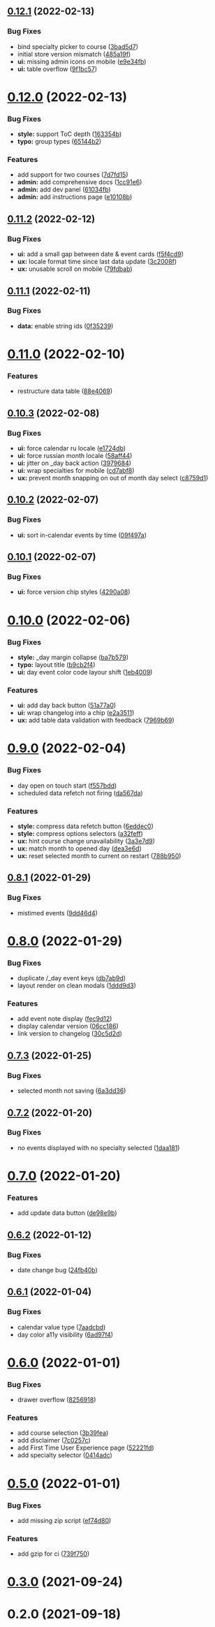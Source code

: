 ## [0.12.1](https://github.com/SugarF0x/omtu-calendar/compare/v0.12.0...v0.12.1) (2022-02-13)


### Bug Fixes

* bind specialty picker to course ([3bad5d7](https://github.com/SugarF0x/omtu-calendar/commit/3bad5d7a8618bcb6bd89cb593964a665549df170))
* initial store version mismatch ([485a19f](https://github.com/SugarF0x/omtu-calendar/commit/485a19f960087fe619042688aea0c31b4cba164e))
* **ui:** missing admin icons on mobile ([e9e34fb](https://github.com/SugarF0x/omtu-calendar/commit/e9e34fb7029a909b15d068c0f3e6eeb37c3a6410))
* **ui:** table overflow ([9f1bc57](https://github.com/SugarF0x/omtu-calendar/commit/9f1bc575c8275b7409f7e32e3090e34e17b3ca52))



# [0.12.0](https://github.com/SugarF0x/omtu-calendar/compare/v0.11.2...v0.12.0) (2022-02-13)


### Bug Fixes

* **style:** support ToC depth ([163354b](https://github.com/SugarF0x/omtu-calendar/commit/163354bcda7eb8224e7b312c38bf0119bb651625))
* **typo:** group types ([65144b2](https://github.com/SugarF0x/omtu-calendar/commit/65144b2c1b00f2ecec337654a5b3123e458fe439))


### Features

* add support for two courses ([7d7fd15](https://github.com/SugarF0x/omtu-calendar/commit/7d7fd151eddaf4ca25e79ad5cab57035fec6089a))
* **admin:** add comprehensive docs ([1cc91e6](https://github.com/SugarF0x/omtu-calendar/commit/1cc91e6459ed6cb55fa3060b31e86c46c9b37144))
* **admin:** add dev panel ([61034fb](https://github.com/SugarF0x/omtu-calendar/commit/61034fbb68566868b77277eff6681fe2c0ee1982))
* **admin:** add instructions page ([e10108b](https://github.com/SugarF0x/omtu-calendar/commit/e10108b9156a7d8835588f6f5005b9db856ace0f))



## [0.11.2](https://github.com/SugarF0x/omtu-calendar/compare/v0.11.1...v0.11.2) (2022-02-12)


### Bug Fixes

* **ui:** add a small gap between date & event cards ([f5f4cd9](https://github.com/SugarF0x/omtu-calendar/commit/f5f4cd9bbff2782ef01773ef999f897f13e06710))
* **ux:** locale format time since last data update ([3c2008f](https://github.com/SugarF0x/omtu-calendar/commit/3c2008f8728e618a46f1fe4065ff120370aab8e2))
* **ux:** unusable scroll on mobile ([79fdbab](https://github.com/SugarF0x/omtu-calendar/commit/79fdbab1cbbda139220963942cbcf293bc1b2c0c))



## [0.11.1](https://github.com/SugarF0x/omtu-calendar/compare/v0.11.0...v0.11.1) (2022-02-11)


### Bug Fixes

* **data:** enable string ids ([0f35239](https://github.com/SugarF0x/omtu-calendar/commit/0f352391e1475cb1e8a66d158b22de82c00961af))



# [0.11.0](https://github.com/SugarF0x/omtu-calendar/compare/v0.10.3...v0.11.0) (2022-02-10)


### Features

* restructure data table ([88e4069](https://github.com/SugarF0x/omtu-calendar/commit/88e4069726d717bfc8e9b4826a9a3db713f595e1))



## [0.10.3](https://github.com/SugarF0x/omtu-calendar/compare/v0.10.2...v0.10.3) (2022-02-08)


### Bug Fixes

* **ui:** force calendar ru locale ([e1724db](https://github.com/SugarF0x/omtu-calendar/commit/e1724dbf1c3e9335ea2628e95bf4a0de9b11bb34))
* **ui:** force russian month locale ([58aff44](https://github.com/SugarF0x/omtu-calendar/commit/58aff440adde7d1ee1bff51065f0d592c9d61409))
* **ui:** jitter on _day back action ([3979684](https://github.com/SugarF0x/omtu-calendar/commit/3979684a5829a3c32b621a46acda48be02ad2538))
* **ui:** wrap specialties for mobile ([cd7abf8](https://github.com/SugarF0x/omtu-calendar/commit/cd7abf8495967db060313ac0b00585c7ba178c05))
* **ux:** prevent month snapping on out of month day select ([c8759d1](https://github.com/SugarF0x/omtu-calendar/commit/c8759d1d1da90f2e4333855d523875463a9c1d73))



## [0.10.2](https://github.com/SugarF0x/omtu-calendar/compare/v0.10.1...v0.10.2) (2022-02-07)


### Bug Fixes

* **ui:** sort in-calendar events by time ([09f497a](https://github.com/SugarF0x/omtu-calendar/commit/09f497ad843b6d38ba9632a760c6a842492dfa4f))



## [0.10.1](https://github.com/SugarF0x/omtu-calendar/compare/v0.10.0...v0.10.1) (2022-02-07)


### Bug Fixes

* **ui:** force version chip styles ([4290a08](https://github.com/SugarF0x/omtu-calendar/commit/4290a084327ce54f8357865764b64b9e68a0adb7))



# [0.10.0](https://github.com/SugarF0x/omtu-calendar/compare/v0.9.0...v0.10.0) (2022-02-06)


### Bug Fixes

* **style:** _day margin collapse ([ba7b579](https://github.com/SugarF0x/omtu-calendar/commit/ba7b579a0ff13de6dcd8e32bdd41f52f98c570e0))
* **typo:** layout title ([b9cb2f4](https://github.com/SugarF0x/omtu-calendar/commit/b9cb2f4992c553c8b465433b3acab73b9fb3d811))
* **ui:** day event color code layour shift ([1eb4009](https://github.com/SugarF0x/omtu-calendar/commit/1eb400905af19dc0d41de498179391ed28865791))


### Features

* **ui:** add day back button ([51a77a0](https://github.com/SugarF0x/omtu-calendar/commit/51a77a06618bfde1fa58db1b0143d612ad07d6ed))
* **ui:** wrap changelog into a chip ([e2a3511](https://github.com/SugarF0x/omtu-calendar/commit/e2a3511b4a1dd58fe11a2e8aac058251835b1915))
* **ux:** add table data validation with feedback ([7969b69](https://github.com/SugarF0x/omtu-calendar/commit/7969b69b96a2e64bdd9d3b4dab1199afe050a177))



# [0.9.0](https://github.com/SugarF0x/omtu-calendar/compare/v0.8.1...v0.9.0) (2022-02-04)


### Bug Fixes

* day open on touch start ([f557bdd](https://github.com/SugarF0x/omtu-calendar/commit/f557bdd37f491cb854f8c7a540f222dc790eb1f4))
* scheduled data refetch not firing ([da567da](https://github.com/SugarF0x/omtu-calendar/commit/da567da79fa003a3d692dfff3dfab4d63e684451))


### Features

* **style:** compress data refetch button ([6eddec0](https://github.com/SugarF0x/omtu-calendar/commit/6eddec05c104306c27ac0d80123db92f7a9e1146))
* **style:** compress options selectors ([a32feff](https://github.com/SugarF0x/omtu-calendar/commit/a32feff318f55bb9d6da91daa4c97036470896b8))
* **ux:** hint course change unavailability ([3a3e7d9](https://github.com/SugarF0x/omtu-calendar/commit/3a3e7d9ba51ef3ecf0adb7b98fa84a087295adaa))
* **ux:** match month to opened day ([dea3e6d](https://github.com/SugarF0x/omtu-calendar/commit/dea3e6dba0b6e56136432237b8bdc1f6aecc629e))
* **ux:** reset selected month to current on restart ([788b950](https://github.com/SugarF0x/omtu-calendar/commit/788b95086648817482dc65079576562a21995fe0))



## [0.8.1](https://github.com/SugarF0x/omtu-calendar/compare/v0.8.0...v0.8.1) (2022-01-29)


### Bug Fixes

* mistimed events ([9dd46d4](https://github.com/SugarF0x/omtu-calendar/commit/9dd46d4b454f0e27aedfdb403656aaf9211b5087))



# [0.8.0](https://github.com/SugarF0x/omtu-calendar/compare/v0.7.3...v0.8.0) (2022-01-29)


### Bug Fixes

* duplicate /_day event keys ([db7ab9d](https://github.com/SugarF0x/omtu-calendar/commit/db7ab9dbb6b5925f685da6c4e758d53d276037cd))
* layout render on clean modals ([1ddd9d3](https://github.com/SugarF0x/omtu-calendar/commit/1ddd9d3e7895b2c473d518c5f23dfeb58db6d9b9))


### Features

* add event note display ([fec9d12](https://github.com/SugarF0x/omtu-calendar/commit/fec9d12899957db9356d9de508054846c7d96a7b))
* display calendar version ([06cc186](https://github.com/SugarF0x/omtu-calendar/commit/06cc18630c1e92762f7a8744c93d5721051d0219))
* link version to changelog ([30c5d2d](https://github.com/SugarF0x/omtu-calendar/commit/30c5d2debfa0ec5c6082c52cfbdf9f1ed7781a8b))



## [0.7.3](https://github.com/SugarF0x/omtu-calendar/compare/v0.7.2...v0.7.3) (2022-01-25)


### Bug Fixes

* selected month not saving ([6a3dd36](https://github.com/SugarF0x/omtu-calendar/commit/6a3dd366a77fdd6b40495f154f739ad9eb0794b2))



## [0.7.2](https://github.com/SugarF0x/omtu-calendar/compare/v0.7.0...v0.7.2) (2022-01-20)


### Bug Fixes

* no events displayed with no specialty selected ([1daa181](https://github.com/SugarF0x/omtu-calendar/commit/1daa181ddd84e1c21790623a43c5c8bc70acabb5))



# [0.7.0](https://github.com/SugarF0x/omtu-calendar/compare/v0.6.2...v0.7.0) (2022-01-20)


### Features

* add update data button ([de98e9b](https://github.com/SugarF0x/omtu-calendar/commit/de98e9bc1d7f3148de5f09e3f20088a9c3d2229a))



## [0.6.2](https://github.com/SugarF0x/omtu-calendar/compare/v0.6.1...v0.6.2) (2022-01-12)


### Bug Fixes

* date change bug ([24fb40b](https://github.com/SugarF0x/omtu-calendar/commit/24fb40b5f5ebb222f8be82860401215995e341b5))



## [0.6.1](https://github.com/SugarF0x/omtu-calendar/compare/v0.6.0...v0.6.1) (2022-01-04)


### Bug Fixes

* calendar value type ([7aadcbd](https://github.com/SugarF0x/omtu-calendar/commit/7aadcbd8dfc4f344945f1f840d3c46a720f214a6))
* day color a11y visibility ([6ad97f4](https://github.com/SugarF0x/omtu-calendar/commit/6ad97f474a2a63f66d2186e84a8ed8636650c25f))



# [0.6.0](https://github.com/SugarF0x/omtu-calendar/compare/v0.5.0...v0.6.0) (2022-01-01)


### Bug Fixes

* drawer overflow ([8256918](https://github.com/SugarF0x/omtu-calendar/commit/8256918fb7cd108c7a9d11e00417e4aff57d55b5))


### Features

* add course selection ([3b39fea](https://github.com/SugarF0x/omtu-calendar/commit/3b39feacfca4926de8b09838960427d34856ce97))
* add disclaimer ([7c0257c](https://github.com/SugarF0x/omtu-calendar/commit/7c0257c3d3fa289ce489950b42d5c169997d543b))
* add First Time User Experience page ([52221fd](https://github.com/SugarF0x/omtu-calendar/commit/52221fd0dd111d35e976f747061630f66d9a9ecb))
* add specialty selector ([0414adc](https://github.com/SugarF0x/omtu-calendar/commit/0414adc3ea877be2705f645f89ce0930f5da9c34))



# [0.5.0](https://github.com/SugarF0x/omtu-calendar/compare/v0.3.0...v0.5.0) (2022-01-01)


### Bug Fixes

* add missing zip script ([ef74d80](https://github.com/SugarF0x/omtu-calendar/commit/ef74d806c9ebc6191a4a2f91676cc04f01e70001))


### Features

* add gzip for ci ([739f750](https://github.com/SugarF0x/omtu-calendar/commit/739f75085ca50dcb85642a7a120665b6e46d396a))



# [0.3.0](https://github.com/SugarF0x/omtu-calendar/compare/v0.2.0...v0.3.0) (2021-09-24)



# 0.2.0 (2021-09-18)



